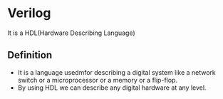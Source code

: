 # Verilog
It is a HDL(Hardware Describing Language)

## Definition
- It is a language usedmfor describing a digital system like a network switch or a microprocessor or a memory or a flip-flop.
- By using HDL we can describe any digital hardware at any level.

